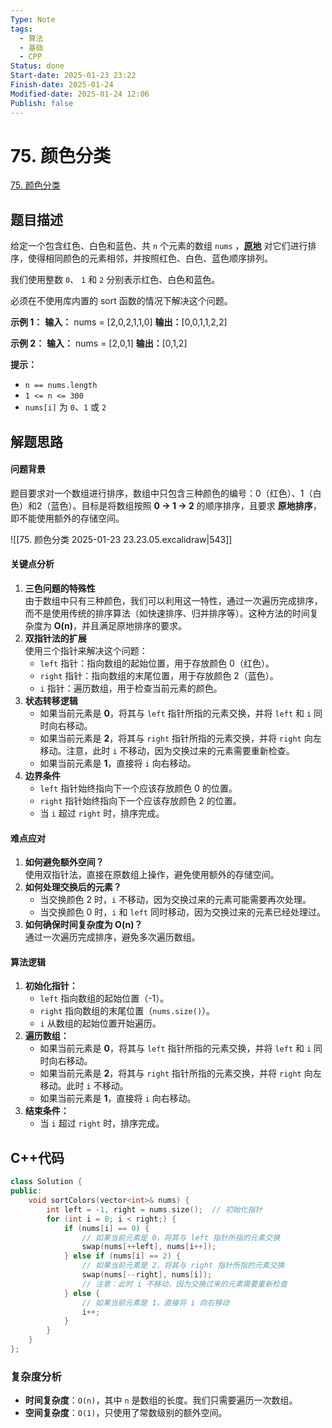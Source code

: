 ```yaml
---
Type: Note
tags:
  - 算法
  - 基础
  - CPP
Status: done
Start-date: 2025-01-23 23:22
Finish-date: 2025-01-24
Modified-date: 2025-01-24 12:06
Publish: false
---
```



# 75. 颜色分类
[75. 颜色分类](https://leetcode.cn/problems/sort-colors/)

## 题目描述
给定一个包含红色、白色和蓝色、共 `n` 个元素的数组 `nums` ，**[原地](https://baike.baidu.com/item/%E5%8E%9F%E5%9C%B0%E7%AE%97%E6%B3%95)** 对它们进行排序，使得相同颜色的元素相邻，并按照红色、白色、蓝色顺序排列。

我们使用整数 `0`、 `1` 和 `2` 分别表示红色、白色和蓝色。

必须在不使用库内置的 sort 函数的情况下解决这个问题。

**示例 1：**
**输入：** nums = [2,0,2,1,1,0]
**输出：**[0,0,1,1,2,2]

**示例 2：**
**输入：** nums = [2,0,1]
**输出：**[0,1,2]

**提示：**
- `n == nums.length`
- `1 <= n <= 300`
- `nums[i]` 为 `0`、`1` 或 `2`

## 解题思路
#### **问题背景**
题目要求对一个数组进行排序，数组中只包含三种颜色的编号：0（红色）、1（白色）和2（蓝色）。目标是将数组按照 **0 -> 1 -> 2** 的顺序排序，且要求 **原地排序**，即不能使用额外的存储空间。

![[75. 颜色分类 2025-01-23 23.23.05.excalidraw|543]]

#### **关键点分析**
1. **三色问题的特殊性**  
    由于数组中只有三种颜色，我们可以利用这一特性，通过一次遍历完成排序，而不是使用传统的排序算法（如快速排序、归并排序等）。这种方法的时间复杂度为 **O(n)**，并且满足原地排序的要求。
2. **双指针法的扩展**  
    使用三个指针来解决这个问题：
    - `left` 指针：指向数组的起始位置，用于存放颜色 0（红色）。
    - `right` 指针：指向数组的末尾位置，用于存放颜色 2（蓝色）。
    - `i` 指针：遍历数组，用于检查当前元素的颜色。
3. **状态转移逻辑**
    - 如果当前元素是 **0**，将其与 `left` 指针所指的元素交换，并将 `left` 和 `i` 同时向右移动。
    - 如果当前元素是 **2**，将其与 `right` 指针所指的元素交换，并将 `right` 向左移动。注意，此时 `i` 不移动，因为交换过来的元素需要重新检查。
    - 如果当前元素是 **1**，直接将 `i` 向右移动。
4. **边界条件**
    - `left` 指针始终指向下一个应该存放颜色 0 的位置。
    - `right` 指针始终指向下一个应该存放颜色 2 的位置。
    - 当 `i` 超过 `right` 时，排序完成。


#### **难点应对**
1. **如何避免额外空间？**  
    使用双指针法，直接在原数组上操作，避免使用额外的存储空间。
2. **如何处理交换后的元素？**
    - 当交换颜色 2 时，`i` 不移动，因为交换过来的元素可能需要再次处理。
    - 当交换颜色 0 时，`i` 和 `left` 同时移动，因为交换过来的元素已经处理过。
3. **如何确保时间复杂度为 O(n)？**  
    通过一次遍历完成排序，避免多次遍历数组。

#### **算法逻辑**

1. **初始化指针：**
    - `left` 指向数组的起始位置（-1）。
    - `right` 指向数组的末尾位置（`nums.size()`）。
    - `i` 从数组的起始位置开始遍历。
2. **遍历数组：**
    - 如果当前元素是 **0**，将其与 `left` 指针所指的元素交换，并将 `left` 和 `i` 同时向右移动。
    - 如果当前元素是 **2**，将其与 `right` 指针所指的元素交换，并将 `right` 向左移动。此时 `i` 不移动。
    - 如果当前元素是 **1**，直接将 `i` 向右移动。
3. **结束条件：**
    - 当 `i` 超过 `right` 时，排序完成。


## C++代码
```cpp
class Solution {
public:
    void sortColors(vector<int>& nums) {
        int left = -1, right = nums.size();  // 初始化指针
        for (int i = 0; i < right;) {
            if (nums[i] == 0) {
                // 如果当前元素是 0，将其与 left 指针所指的元素交换
                swap(nums[++left], nums[i++]);
            } else if (nums[i] == 2) {
                // 如果当前元素是 2，将其与 right 指针所指的元素交换
                swap(nums[--right], nums[i]);
                // 注意：此时 i 不移动，因为交换过来的元素需要重新检查
            } else {
                // 如果当前元素是 1，直接将 i 向右移动
                i++;
            }
        }
    }
};
```

### 复杂度分析
- **时间复杂度**：`O(n)`，其中 `n` 是数组的长度。我们只需要遍历一次数组。
- **空间复杂度**：`O(1)`，只使用了常数级别的额外空间。